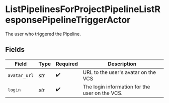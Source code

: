 # ListPipelinesForProjectPipelineListResponsePipelineTriggerActor

The user who triggered the Pipeline.


## Fields

| Field                                          | Type                                           | Required                                       | Description                                    |
| ---------------------------------------------- | ---------------------------------------------- | ---------------------------------------------- | ---------------------------------------------- |
| `avatar_url`                                   | *str*                                          | :heavy_check_mark:                             | URL to the user's avatar on the VCS            |
| `login`                                        | *str*                                          | :heavy_check_mark:                             | The login information for the user on the VCS. |